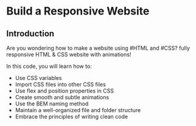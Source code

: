# Build a Responsive Website

## Introduction
Are you wondering how to make a website using #HTML and #CSS? fully responsive HTML & CSS website with animations!
 
In this code, you will learn how to:
- Use CSS variables
- Import CSS files into other CSS files
- Use flex and position properties in CSS
- Create smooth and subtle animations
- Use the BEM naming method
- Maintain a well-organized file and folder structure
-  Embrace the principles of writing clean code

